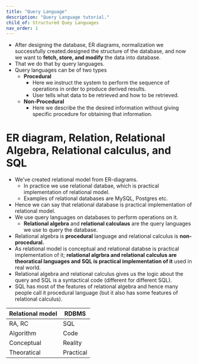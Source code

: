```yaml
---
title: "Query Language"
description: "Query Language tutorial."
child_of: Structured Quey Languages
nav_order: 1
---
```


- After designing the database, ER diagrams, normalization we successfully created.designed the structure of the database, and now we want to **fetch, store, and modify** the data into database.
- That we do that by query languages.
- Query languages can be of two types
    - **Procedural**
        - Here we instruct the system to perform the sequence of operations in order to produce derived results.
		- User tells what data to be retrieved and how to be retrieved.
    - **Non-Procedural**
        - Here we describe the the desired information without giving specific procedure for obtaining that information.

# ER diagram, Relation, Relational Algebra, Relational calculus, and SQL

- We've created relational model from ER-diagrams.
    - In practice we use relational databae, which is practical implementation of relational model.
    - Examples of relational databases are MySQL, Postgres etc.
- Hence we can say that relational database is practical implementation of relational model.
- We use query languages on databases to perform operations on it.
    - **Relational algebra** and **relational calculaus** are the query languages we use to query the database.
- Relational algebra is **procedural** language and relational calculus is **non-procedural.**
- As relational model is conceptual and relational databse is practical implementation of it; **relational algrbra and relational calculus are theoratical languages and SQL is practical implementation of it** used in real world.
- Relational algebra and relational calculus gives us the logic about the query and SQL is a syntactical code (different for different SQL).
- SQL has most of the features of relational algebra and hence many people call it procedural language (but it also has some features of relational calculus).


| Relational model  | RDBMS |
| ------------- | ------------- |
| RA, RC  |  SQL  |
| Algorithm  | Code  |
| Conceptual | Reality |
| Theoratical | Practical |